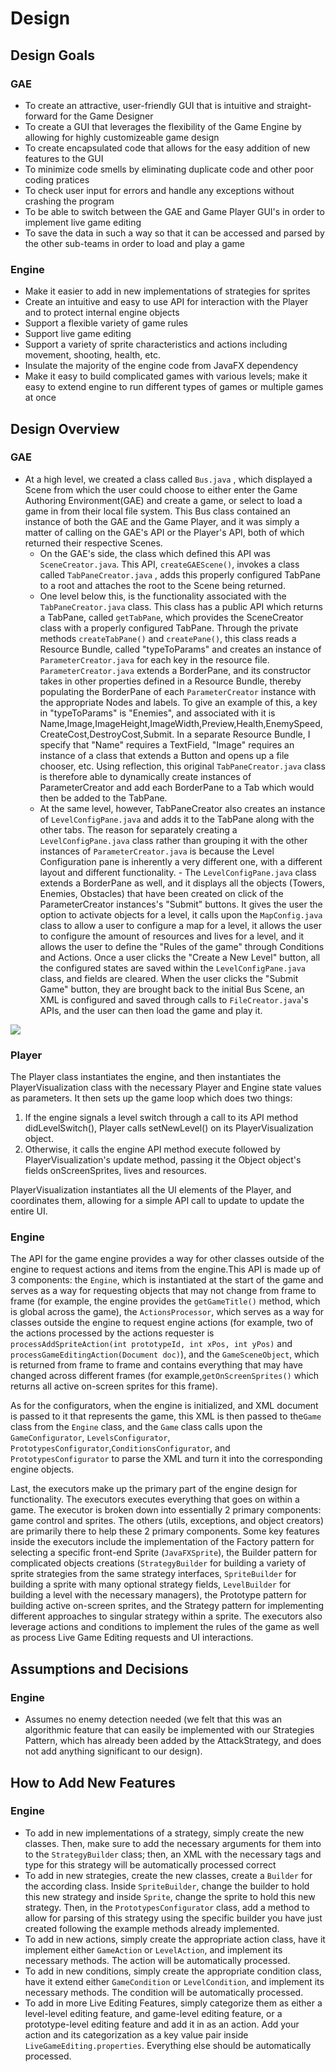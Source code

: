 
# Design 

## Design Goals
### GAE
* To create an attractive, user-friendly GUI that is intuitive and straight-forward for the Game Designer
* To create a GUI that leverages the flexibility of the Game Engine by allowing for highly customizeable game design
* To create encapsulated code that allows for the easy addition of new features to the GUI
* To minimize code smells by eliminating duplicate code and other poor coding pratices
* To check user input for errors and handle any exceptions without crashing the program
* To be able to switch between the GAE and Game Player GUI's in order to implement live game editing
* To save the data in such a way so that it can be accessed and parsed by the other sub-teams in order to load and play a game

### Engine
* Make it easier to add in new implementations of strategies for sprites
* Create an intuitive and easy to use API for interaction with the Player and to protect internal engine objects
* Support a flexible variety of game rules
* Support live game editing
* Support a variety of sprite characteristics and actions including movement, shooting, health, etc.
* Insulate the majority of the engine code from JavaFX dependency
* Make it easy to build complicated games with various levels; make it easy to extend engine to run different types of games or multiple games at once

## Design Overview
### GAE
- At a high level, we created a class called ``Bus.java`` , which displayed a Scene from which the user could choose to either enter the Game Authoring Environment(GAE) and create a game, or select to load a game in from their local file system. This Bus class contained an instance of both the GAE and the Game Player, and it was simply a matter of calling on the GAE's API or the Player's API, both of which returned their respective Scenes. 
    - On the GAE's side, the class which defined this API was ``SceneCreator.java``. This API, ``createGAEScene()``, invokes a class called ``TabPaneCreator.java`` , adds this properly configured TabPane to a root and attaches the root to the Scene being returned.
    - One level below this, is the functionality associated with the ``TabPaneCreator.java`` class. This class has a public API which returns a TabPane, called ``getTabPane``, which provides the SceneCreator class with a properly configured TabPane. Through the private methods ``createTabPane()`` and ``createPane()``, this class reads a Resource Bundle, called "typeToParams" and creates an instance of ``ParameterCreator.java`` for each key in the resource file. ``ParameterCreator.java`` extends a BorderPane, and its constructor takes in other properties defined in a Resource Bundle, thereby populating the BorderPane of each ``ParameterCreator`` instance with the appropriate Nodes and labels. To give an example of this, a key in "typeToParams" is "Enemies", and associated with it is Name,Image,ImageHeight,ImageWidth,Preview,Health,EnemySpeed,CreateCost,DestroyCost,Submit. In a separate Resource Bundle, I specify that "Name" requires a TextField, "Image" requires an instance of a class that extends a Button and opens up a file chooser, etc. Using reflection, this original ``TabPaneCreator.java`` class is therefore able to dynamically create instances of ParameterCreator and add each BorderPane to a Tab which would then be added to the TabPane.
    - At the same level, however, TabPaneCreator also creates an instance of ``LevelConfigPane.java`` and adds it to the TabPane along with the other tabs. The reason for separately creating a `LevelConfigPane.java` class rather than grouping it with the other instances of ``ParameterCreator.java`` is because the Level Configuration pane is inherently a very different one, with a different layout and different functionality.
            - The ``LevelConfigPane.java`` class extends a BorderPane as well, and it displays all the objects (Towers, Enemies, Obstacles) that have been created on click of the ParameterCreator instances's "Submit" buttons. It gives the user the option to activate objects for a level, it calls upon the ``MapConfig.java`` class to allow a user to configure a map for a level, it allows the user to configure the amount of resources and lives for a level, and it allows the user to define the "Rules of the game" through Conditions and Actions. Once a user clicks the "Create a New Level" button, all the configured states are saved within the ``LevelConfigPane.java`` class, and fields are cleared. When the user clicks the "Submit Game" button, they are brought back to the initial Bus Scene, an XML is configured and saved through calls to ``FileCreator.java``'s APIs, and the user can then load the game and play it. 

![](https://i.imgur.com/leF2Leh.jpg)
### Player
The Player class instantiates the engine, and then instantiates the PlayerVisualization class with the necessary Player and Engine state values as parameters. It then sets up the game loop which does two things:

1. If the engine signals a level switch through a call to its API method didLevelSwitch(), Player calls setNewLevel() on its PlayerVisualization object.
2. Otherwise, it calls the engine API method execute followed by PlayerVisualization's update method, passing it the Object object's fields onScreenSprites, lives and resources.

PlayerVisualization instantiates all the UI elements of the Player, and coordinates them, allowing for a simple API call to update to update the entire UI.

### Engine
The API for the game engine provides a way for other classes outside of the engine to request actions and items from the engine.This API is made up of 3 components: the `Engine`, which is instantiated at the start of the game and serves as a way for requesting objects that may not change from frame to frame (for example, the engine provides the `getGameTitle()` method, which is global across the game), the `ActionsProcessor`, which serves as a way for classes outside  the engine to request engine actions (for example, two of the actions processed by the actions requester is `processAddSpriteAction(int prototypeId, int xPos, int yPos)` and `processGameEditingAction(Document doc)`), and the `GameSceneObject`, which is returned from frame to frame and contains everything that may have changed across different frames (for example,`getOnScreenSprites()` which returns all active on-screen sprites for this frame). 

As for the configurators, when the engine is initialized, and XML document is passed to it that represents the game, this XML is then passed to the`Game` class from the `Engine` class, and the `Game` class calls upon the `GameConfigurator`, `LevelsConfigurator`, `PrototypesConfigurator`,`ConditionsConfigurator`, and `PrototypesConfigurator` to parse the XML and turn it into the corresponding engine objects.

Last, the executors make up the primary part of the engine design for functionality. The executors executes everything that goes on within a game. The executor is broken down into essentially 2 primary components: game control and sprites. The others (utils, exceptions, and object creators) are primarily there to help these 2 primary components. Some key features inside the executors include the implementation of the Factory pattern for selecting a specific front-end Sprite (`JavaFXSprite`), the Builder pattern for complicated objects creations (`StrategyBuilder` for building a variety of sprite strategies from the same strategy interfaces, `SpriteBuilder` for building a sprite with many optional strategy fields, `LevelBuilder` for building a level with the necessary managers), the Prototype pattern for building active on-screen sprites, and the Strategy pattern for implementing different approaches to singular strategy within a sprite. The executors also leverage actions and conditions to implement the rules of the game as well as process Live Game Editing requests and UI interactions.


## Assumptions and Decisions

### Engine
* Assumes no enemy detection needed (we felt that this was an algorithmic feature that can easily be implemented with our Strategies Pattern, which has already been added by the AttackStrategy, and does not add anything significant to our design).

## How to Add New Features

### Engine
* To add in new implementations of a strategy, simply create the new classes. Then, make sure to add the necessary arguments for them into to the `StrategyBuilder` class; then, an XML with the necessary tags and type for this strategy will be automatically processed correct 
* To add in new strategies, create the new classes, create a `Builder` for the according class. Inside `SpriteBuilder`, change the builder to hold this new strategy and inside `Sprite`, change the sprite to hold this new strategy. Then, in the `PrototypesConfigurator` class, add a method to allow for parsing of this strategy using the specific builder you have just created following the example methods already implemented. 
* To add in new actions, simply create the appropriate action class, have it implement either `GameAction` or `LevelAction`, and implement its necessary methods. The action will be automatically processed.
* To add in new conditions, simply create the appropriate condition class, have it extend either `GameCondition` or `LevelCondition`, and implement its necessary methods. The condition will be automatically processed.
* To add in more Live Editing Features, simply categorize them as either a level-level editing feature, and game-level editing feature, or a prototype-level editing feature and add it in as an action. Add your action and its categorization as a key value pair inside `LiveGameEditing.properties`. Everything else should be automatically processed.


